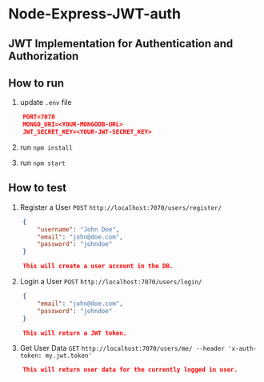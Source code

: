 # Node-Express-JWT-auth

## JWT Implementation for Authentication and Authorization

## How to run

1. update `.env` file

```json
    PORT=7070
    MONGO_URI=<YOUR-MONGODB-URL>
    JWT_SECRET_KEY=<YOUR-JWT-SECRET_KEY>
```

2. run `npm install`

3. run `npm start`

## How to test

1. Register a User `POST` `http://localhost:7070/users/register/`

```json
    {
        "username": "John Doe",
        "email": "john@doe.com",
        "password": "johndoe"
    }

    This will create a user account in the DB.
```

2. Login a User `POST` `http://localhost:7070/users/login/`

```json
    {
        "email": "john@doe.com",
        "password": "johndoe"
    }

    This will return a JWT token.
```

3. Get User Data `GET` `http://localhost:7070/users/me/ --header 'x-auth-token: my.jwt.token'`

```json
    This will return user data for the currently logged in user.
```
